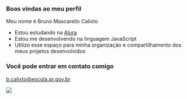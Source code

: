 ### Boas vindas ao meu perfil 

Meu nome é Bruno Mascarello Calixto

- Estou estudando na [Alura](https://www.alura.com.br)
- Estou me desenvolvendo na linguagem JavaScript
- Utilizo esse espaço para minha organização e compartilhamento dos meus projetos desenvolvidos

### Você pode entrar em contato comigo 

b.calixto@escola.pr.gov.br

![](https://media.tenor.com/RvWIf6kYd0oAAAAC/thumbs-down-you.gif)
